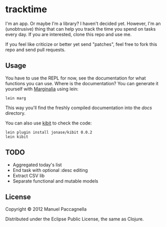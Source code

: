 # tracktime

I'm an app. Or maybe I'm a library? I haven't decided yet. However, I'm an (unobtrusive) thing that can help you track the time you spend on tasks every day. If you are interested, clone this repo and use me.

If you feel like criticize or better yet send "patches", feel free to fork this repo and send pull requests.

## Usage

You have to use the REPL for now, see the documentation for what functions you can use. Where is the documentation? You can generate it yourself with [Marginalia](https://github.com/fogus/marginalia) using lein:

    lein marg
    
This way you'll find the freshly compiled documentation into the *docs* directory.
    
You can also use [kibit](https://github.com/jonase/kibit) to check the code:

    lein plugin install jonase/kibit 0.0.2
    lein kibit

## TODO
- Aggregated today's list
- End task with optional :desc editing
- Extract CSV lib
- Separate functional and mutable models

## License

Copyright © 2012 Manuel Paccagnella

Distributed under the Eclipse Public License, the same as Clojure.
